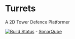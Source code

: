 # Turrets
A 2D Tower Defence Platformer

[![Build Status](https://travis-ci.org/WilliamHayward/Turrets.svg?branch=master)](https://travis-ci.org/WilliamHayward/Turrets) - [SonarQube](https://sonarqube.com/component_issues?id=Turrets)